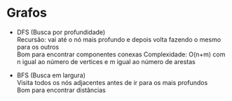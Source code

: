 # Grafos

- DFS (Busca por profundidade)\
Recursão: vai até o nó mais profundo e depois volta fazendo o mesmo para os outros\
Bom para encontrar componentes conexas
Complexidade: O(n+m) com n igual ao número de vertices e m igual ao número de arestas

- BFS (Busca em largura)\
Visita todos os nós adjacentes antes de ir para os mais profundos\
Bom para encontrar distâncias
